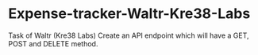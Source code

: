 # Expense-tracker-Waltr-Kre38-Labs
Task of Waltr (Kre38 Labs) Create an API endpoint which will have a GET, POST and DELETE method.  
